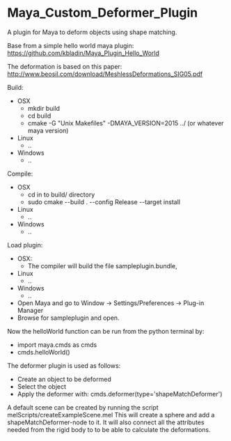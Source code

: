 # Maya_Custom_Deformer_Plugin
A plugin for Maya to deform objects using shape matching.

Base from a simple hello world maya plugin:
https://github.com/kbladin/Maya_Plugin_Hello_World

The deformation is based on this paper:
http://www.beosil.com/download/MeshlessDeformations_SIG05.pdf

Build:
  * OSX
    * mkdir build
    * cd build
    * cmake -G "Unix Makefiles" -DMAYA_VERSION=2015 ../ (or whatever maya version)
  * Linux
    * ..
  * Windows
    * ..

Compile:
  * OSX
    * cd in to build/ directory
    * sudo cmake --build . --config Release --target install
  * Linux
    * ..
  * Windows
    * ..

Load plugin:
  * OSX:
    * The compiler will build the file sampleplugin.bundle,
  * Linux
    * ..
  * Windows
    * ..
  * Open Maya and go to Window -> Settings/Preferences -> Plug-in Manager
  * Browse for sampleplugin and open.

Now the helloWorld function can be run from the python terminal by:
  * import maya.cmds as cmds
  * cmds.helloWorld()

The deformer plugin is used as follows:
  * Create an object to be deformed
  * Select the object
  * Apply the deformer with:
  	cmds.deformer(type='shapeMatchDeformer')

A default scene can be created by running the script melScripts/createExampleScene.mel
This will create a sphere and add a shapeMatchDeformer-node to it. It will
also connect all the attributes needed from the rigid body to to be able to
calculate the deformations.